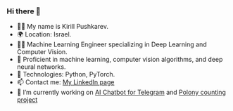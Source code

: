 ### Hi there 👋

- 👨‍💻 My name is Kirill Pushkarev.  
- 🌍 Location: Israel.  
- 👨‍💻 Machine Learning Engineer specializing in Deep Learning and Computer Vision.  
- 🚀 Proficient in machine learning, computer vision algorithms, and deep neural networks.  
- 🔧 Technologies: Python, PyTorch.  
- 📫 Contact me: [My LinkedIn page](https://www.linkedin.com/in/kirillpush/)  
- 🔭 I’m currently working on [AI Chatbot for Telegram](https://github.com/kirill-push/chatbot) and [Polony counting project](https://github.com/kirill-push/polony-counting)
<!--
**kirill-push/kirill-push** is a ✨ _special_ ✨ repository because its `README.md` (this file) appears on your GitHub profile.

Here are some ideas to get you started:

- 🔭 I’m currently working on ...
- 🌱 I’m currently learning ...
- 👯 I’m looking to collaborate on ...
- 🤔 I’m looking for help with ...
- 💬 Ask me about ...
- 📫 How to reach me: ...
- 😄 Pronouns: ...
- ⚡ Fun fact: ...
-->
